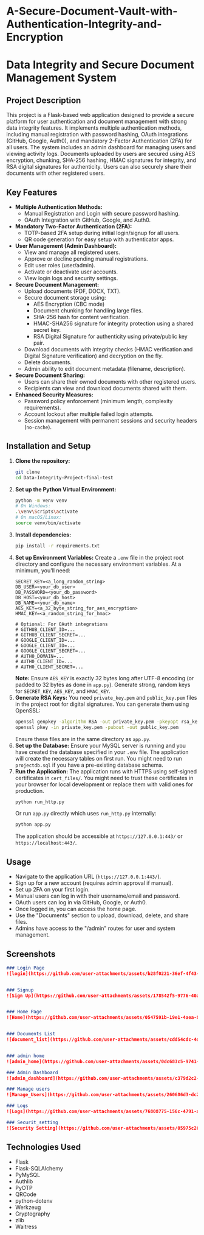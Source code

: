 # A-Secure-Document-Vault-with-Authentication-Integrity-and-Encryption
# Data Integrity and Secure Document Management System

## Project Description

This project is a Flask-based web application designed to provide a secure platform for user authentication and document management with strong data integrity features. It implements multiple authentication methods, including manual registration with password hashing, OAuth integrations (GitHub, Google, Auth0), and mandatory 2-Factor Authentication (2FA) for all users. The system includes an admin dashboard for managing users and viewing activity logs. Documents uploaded by users are secured using AES encryption, chunking, SHA-256 hashing, HMAC signatures for integrity, and RSA digital signatures for authenticity. Users can also securely share their documents with other registered users.

## Key Features

*   **Multiple Authentication Methods:**
    *   Manual Registration and Login with secure password hashing.
    *   OAuth Integration with GitHub, Google, and Auth0.
*   **Mandatory Two-Factor Authentication (2FA):**
    *   TOTP-based 2FA setup during initial login/signup for all users.
    *   QR code generation for easy setup with authenticator apps.
*   **User Management (Admin Dashboard):**
    *   View and manage all registered users.
    *   Approve or decline pending manual registrations.
    *   Edit user roles (user/admin).
    *   Activate or deactivate user accounts.
    *   View login logs and security settings.
*   **Secure Document Management:**
    *   Upload documents (PDF, DOCX, TXT).
    *   Secure document storage using:
        *   AES Encryption (CBC mode)
        *   Document chunking for handling large files.
        *   SHA-256 hash for content verification.
        *   HMAC-SHA256 signature for integrity protection using a shared secret key.
        *   RSA Digital Signature for authenticity using private/public key pair.
    *   Download documents with integrity checks (HMAC verification and Digital Signature verification) and decryption on the fly.
    *   Delete documents.
    *   Admin ability to edit document metadata (filename, description).
*   **Secure Document Sharing:**
    *   Users can share their owned documents with other registered users.
    *   Recipients can view and download documents shared with them.
*   **Enhanced Security Measures:**
    *   Password policy enforcement (minimum length, complexity requirements).
    *   Account lockout after multiple failed login attempts.
    *   Session management with permanent sessions and security headers (`no-cache`).

## Installation and Setup

1.  **Clone the repository:**
    ```bash
    git clone 
    cd Data-Integrity-Project-final-test
    ```
2.  **Set up the Python Virtual Environment:**
    ```bash
    python -m venv venv
    # On Windows:
    .\venv\Scripts\activate
    # On macOS/Linux:
    source venv/bin/activate
    ```
3.  **Install dependencies:**
    ```bash
    pip install -r requirements.txt
    ```
4.  **Set up Environment Variables:**
    Create a `.env` file in the project root directory and configure the necessary environment variables. At a minimum, you'll need:
    ```env
    SECRET_KEY=<a_long_random_string>
    DB_USER=<your_db_user>
    DB_PASSWORD=<your_db_password>
    DB_HOST=<your_db_host>
    DB_NAME=<your_db_name>
    AES_KEY=<a_32_byte_string_for_aes_encryption>
    HMAC_KEY=<a_random_string_for_hmac>

    # Optional: For OAuth integrations
    # GITHUB_CLIENT_ID=...
    # GITHUB_CLIENT_SECRET=...
    # GOOGLE_CLIENT_ID=...
    # GOOGLE_CLIENT_ID=...
    # GOOGLE_CLIENT_SECRET=...
    # AUTH0_DOMAIN=...
    # AUTH0_CLIENT_ID=...
    # AUTH0_CLIENT_SECRET=...
    ```
    **Note:** Ensure `AES_KEY` is exactly 32 bytes long after UTF-8 encoding (or padded to 32 bytes as done in `app.py`). Generate strong, random keys for `SECRET_KEY`, `AES_KEY`, and `HMAC_KEY`.
5.  **Generate RSA Keys:**
    You need `private_key.pem` and `public_key.pem` files in the project root for digital signatures. You can generate them using OpenSSL:
    ```bash
    openssl genpkey -algorithm RSA -out private_key.pem -pkeyopt rsa_keygen_bits:2048
    openssl pkey -in private_key.pem -pubout -out public_key.pem
    ```
    Ensure these files are in the same directory as `app.py`.
6.  **Set up the Database:**
    Ensure your MySQL server is running and you have created the database specified in your `.env` file. The application will create the necessary tables on first run. You might need to run `projectdb.sql` if you have a pre-existing database schema.
7.  **Run the Application:**
    The application runs with HTTPS using self-signed certificates in `cert_files/`. You might need to trust these certificates in your browser for local development or replace them with valid ones for production.
    ```bash
    python run_http.py
    ```
    Or run `app.py` directly which uses `run_http.py` internally:
    ```bash
    python app.py
    ```
    The application should be accessible at `https://127.0.0.1:443/` or `https://localhost:443/`.

## Usage

*   Navigate to the application URL (`https://127.0.0.1:443/`).
*   Sign up for a new account (requires admin approval if manual).
*   Set up 2FA on your first login.
*   Manual users can log in with their username/email and password.
*   OAuth users can log in via GitHub, Google, or Auth0.
*   Once logged in, you can access the home page.
*   Use the "Documents" section to upload, download, delete, and share files.
*   Admins have access to the "/admin" routes for user and system management.

## Screenshots


```markdown
### Login Page
![login](https://github.com/user-attachments/assets/b28f0221-36ef-4f43-bf20-3179f9c88749)


### Signup
![Sign Up](https://github.com/user-attachments/assets/178542f5-9776-40a2-a5e1-41bdec601632)


### Home Page
![Home](https://github.com/user-attachments/assets/0547591b-19e1-4aea-8b8b-c44d6f145d87)


### Documents List
![document_list](https://github.com/user-attachments/assets/cdd54cdc-4dff-4e5a-a473-72fa38828800)


### admin home
![admin_home](https://github.com/user-attachments/assets/0dc683c5-9741-4d68-a798-e0ad360a4a75)

### Admin Dashboard
![admin_dashboard](https://github.com/user-attachments/assets/c379d2c2-d6c7-4878-bb45-1997f86a874c)

### Manage users
![Manage_Users](https://github.com/user-attachments/assets/260686d3-dc21-4a04-ab41-c1ddba5ffa7c)

### Logs
![Logs](https://github.com/user-attachments/assets/76808775-156c-4791-a419-45216a2c37f5)

### Securit_setting
![Security Setting](https://github.com/user-attachments/assets/05975c26-71bf-4cab-8f81-e700a82e3d23)

```



## Technologies Used

*   Flask
*   Flask-SQLAlchemy
*   PyMySQL
*   Authlib
*   PyOTP
*   QRCode
*   python-dotenv
*   Werkzeug
*   Cryptography
*   zlib
*   Waitress

